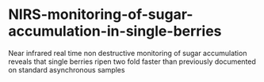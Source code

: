 # NIRS-monitoring-of-sugar-accumulation-in-single-berries
Near infrared real time non destructive monitoring of sugar accumulation reveals that single berries ripen two fold faster than previously documented on standard asynchronous samples
